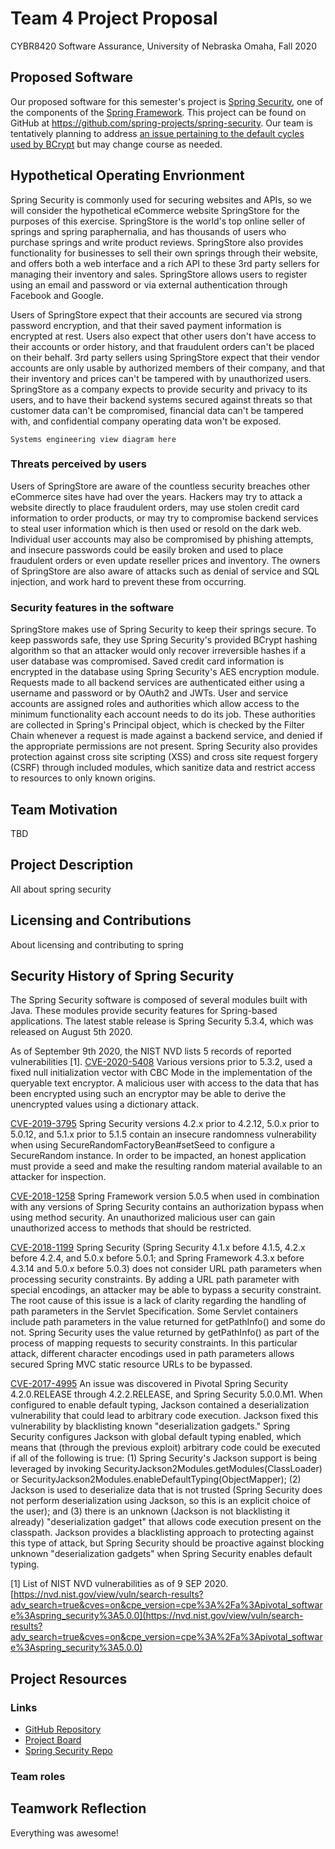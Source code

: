 # Team 4 Project Proposal

CYBR8420 Software Assurance, University of Nebraska Omaha, Fall 2020

## Proposed Software

Our proposed software for this semester's project is [Spring Security](https://spring.io/projects/spring-security), one of the components of the [Spring Framework](https://spring.io/). This project can be found on GitHub at https://github.com/spring-projects/spring-security. Our team is tentatively planning to address [an issue pertaining to the default cycles used by BCrypt](https://github.com/spring-projects/spring-security/issues/7411) but may change course as needed.

## Hypothetical Operating Envrionment

Spring Security is commonly used for securing websites and APIs, so we will consider the hypothetical eCommerce website SpringStore for the purposes of this exercise. SpringStore is the world's top online seller of springs and spring paraphernalia, and has thousands of users who purchase springs and write product reviews. SpringStore also provides functionality for businesses to sell their own springs through their website, and offers both a web interface and a rich API to these 3rd party sellers for managing their inventory and sales. SpringStore allows users to register using an email and password or via external authentication through Facebook and Google.

Users of SpringStore expect that their accounts are secured via strong password encryption, and that their saved payment information is encrypted at rest. Users also expect that other users don't have access to their accounts or order history, and that fraudulent orders can't be placed on their behalf. 3rd party sellers using SpringStore expect that their vendor accounts are only usable by authorized members of their company, and that their inventory and prices can't be tampered with by unauthorized users. SpringStore as a company expects to provide security and privacy to its users, and to have their backend systems secured against threats so that customer data can't be compromised, financial data can't be tampered with, and confidential company operating data won't be exposed. 

`Systems engineering view diagram here`

### Threats perceived by users

Users of SpringStore are aware of the countless security breaches other eCommerce sites have had over the years. Hackers may try to attack a website directly to place fraudulent orders, may use stolen credit card information to order products, or may try to compromise backend services to steal user information which is then used or resold on the dark web. Individual user accounts may also be compromised by phishing attempts, and insecure passwords could be easily broken and used to place fraudulent orders or even update reseller prices and inventory. The owners of SpringStore are also aware of attacks such as denial of service and SQL injection, and work hard to prevent these from occurring.

### Security features in the software

SpringStore makes use of Spring Security to keep their springs secure. To keep passwords safe, they use Spring Security's provided BCrypt hashing algorithm so that an attacker would only recover irreversible hashes if a user database was compromised. Saved credit card information is encrypted in the database using Spring Security's AES encryption module. Requests made to all backend services are authenticated either using a username and password or by OAuth2 and JWTs. User and service accounts are assigned roles and authorities which allow access to the minimum functionality each account needs to do its job. These authorities are collected in Spring's Principal object, which is checked by the Filter Chain whenever a request is made against a backend service, and denied if the appropriate permissions are not present. Spring Security also provides protection against cross site scripting (XSS) and cross site request forgery (CSRF) through included modules, which sanitize data and restrict access to resources to only known origins.

## Team Motivation

TBD

## Project Description

All about spring security

## Licensing and Contributions

About licensing and contributing to spring

## Security History of Spring Security

The Spring Security software is composed of several modules built with Java.  These modules provide security features for Spring-based applications. The latest stable release is Spring Security 5.3.4, which was released on August 5th 2020. 

As of September 9th 2020, the NIST NVD lists 5 records of reported vulnerabilities [1]. 
[CVE-2020-5408](https://nvd.nist.gov/vuln/detail/CVE-2020-5408)	Various versions prior to 5.3.2, used a fixed null initialization vector with CBC Mode in the implementation of the queryable text encryptor. A malicious user with access to the data that has been encrypted using such an encryptor may be able to derive the unencrypted values using a dictionary attack.

[CVE-2019-3795](https://nvd.nist.gov/vuln/detail/CVE-2019-3795)	Spring Security versions 4.2.x prior to 4.2.12, 5.0.x prior to 5.0.12, and 5.1.x prior to 5.1.5 contain an insecure randomness vulnerability when using SecureRandomFactoryBean#setSeed to configure a SecureRandom instance. In order to be impacted, an honest application must provide a seed and make the resulting random material available to an attacker for inspection.

[CVE-2018-1258](https://nvd.nist.gov/vuln/detail/CVE-2018-1258)	Spring Framework version 5.0.5 when used in combination with any versions of Spring Security contains an authorization bypass when using method security. An unauthorized malicious user can gain unauthorized access to methods that should be restricted.

[CVE-2018-1199](https://nvd.nist.gov/vuln/detail/CVE-2018-1199)	Spring Security (Spring Security 4.1.x before 4.1.5, 4.2.x before 4.2.4, and 5.0.x before 5.0.1; and Spring Framework 4.3.x before 4.3.14 and 5.0.x before 5.0.3) does not consider URL path parameters when processing security constraints. By adding a URL path parameter with special encodings, an attacker may be able to bypass a security constraint. The root cause of this issue is a lack of clarity regarding the handling of path parameters in the Servlet Specification. Some Servlet containers include path parameters in the value returned for getPathInfo() and some do not. Spring Security uses the value returned by getPathInfo() as part of the process of mapping requests to security constraints. In this particular attack, different character encodings used in path parameters allows secured Spring MVC static resource URLs to be bypassed.

[CVE-2017-4995](https://nvd.nist.gov/vuln/detail/CVE-2017-4995)	An issue was discovered in Pivotal Spring Security 4.2.0.RELEASE through 4.2.2.RELEASE, and Spring Security 5.0.0.M1. When configured to enable default typing, Jackson contained a deserialization vulnerability that could lead to arbitrary code execution. Jackson fixed this vulnerability by blacklisting known "deserialization gadgets." Spring Security configures Jackson with global default typing enabled, which means that (through the previous exploit) arbitrary code could be executed if all of the following is true: (1) Spring Security's Jackson support is being leveraged by invoking SecurityJackson2Modules.getModules(ClassLoader) or SecurityJackson2Modules.enableDefaultTyping(ObjectMapper); (2) Jackson is used to deserialize data that is not trusted (Spring Security does not perform deserialization using Jackson, so this is an explicit choice of the user); and (3) there is an unknown (Jackson is not blacklisting it already) "deserialization gadget" that allows code execution present on the classpath. Jackson provides a blacklisting approach to protecting against this type of attack, but Spring Security should be proactive against blocking unknown "deserialization gadgets" when Spring Security enables default typing.

[1] List of NIST NVD vulnerabilities as of 9 SEP 2020. [https://nvd.nist.gov/view/vuln/search-results?adv_search=true&cves=on&cpe_version=cpe%3A%2Fa%3Apivotal_software%3Aspring_security%3A5.0.0](https://nvd.nist.gov/view/vuln/search-results?adv_search=true&cves=on&cpe_version=cpe%3A%2Fa%3Apivotal_software%3Aspring_security%3A5.0.0) 


## Project Resources
### Links
* [GitHub Repository](https://github.com/Vidmaster/cybr8420-group4)
* [Project Board](https://github.com/Vidmaster/cybr8420-group4/projects/1)
* [Spring Security Repo](https://github.com/spring-projects/spring-security)

### Team roles

## Teamwork Reflection

Everything was awesome!
